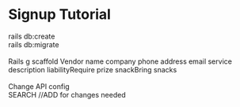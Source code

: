 # Signup Tutorial

rails db:create
<br />
rails db:migrate
<br />
<br />
Rails g scaffold Vendor name company phone address email service description liabilityRequire prize snackBring snacks
<br />
<br />
Change API config
<br />
SEARCH //ADD for changes needed
